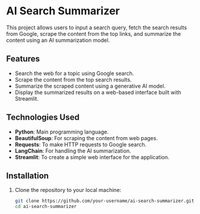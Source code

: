 # AI Search Summarizer

This project allows users to input a search query, fetch the search results from Google, scrape the content from the top links, and summarize the content using an AI summarization model.

## Features

- Search the web for a topic using Google search.
- Scrape the content from the top search results.
- Summarize the scraped content using a generative AI model.
- Display the summarized results on a web-based interface built with Streamlit.

## Technologies Used

- **Python**: Main programming language.
- **BeautifulSoup**: For scraping the content from web pages.
- **Requests**: To make HTTP requests to Google search.
- **LangChain**: For handling the AI summarization.
- **Streamlit**: To create a simple web interface for the application.

## Installation

1. Clone the repository to your local machine:

   ```bash
   git clone https://github.com/your-username/ai-search-summarizer.git
   cd ai-search-summarizer
